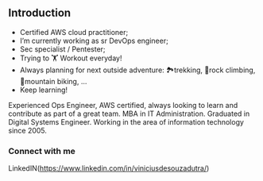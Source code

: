 
## Introduction
- Certified AWS cloud practitioner;
- I’m currently working as sr DevOps engineer;
- Sec specialist / Pentester;
- Trying to 🏋️ Workout everyday!
- Always planning for next outside adventure: 🏞️trekking, 🧗‍rock climbing, 🚵‍mountain biking, ...
- Keep learning!

Experienced Ops Engineer, AWS certified, always looking to learn and contribute as part of a great team.
MBA in IT Administration. Graduated in Digital Systems Engineer.
Working in the area of information technology since 2005.

### Connect with me
LinkedIN(https://www.linkedin.com/in/viniciusdesouzadutra/)
